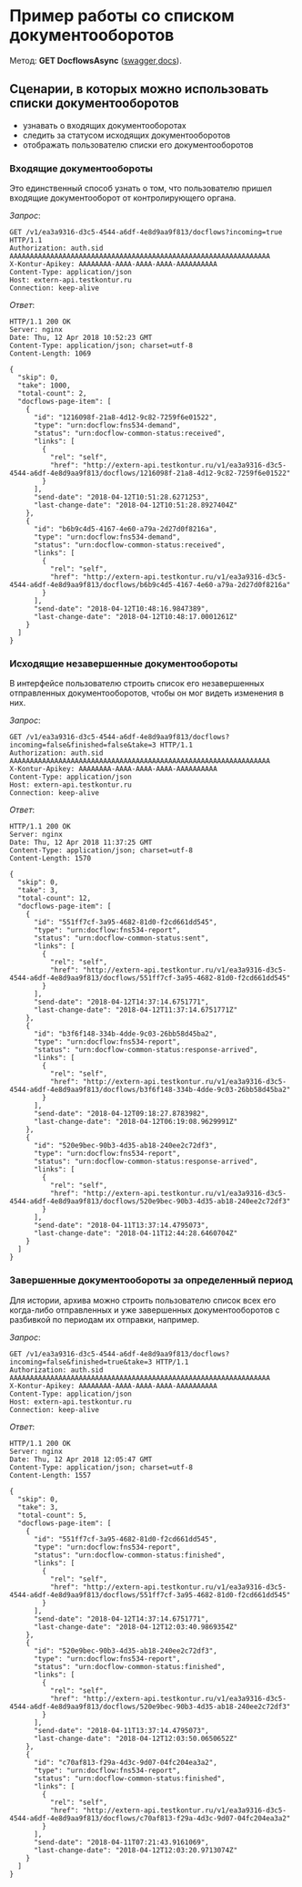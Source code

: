 # Пример работы со списком документооборотов

Метод: **GET DocflowsAsync** ([swagger](http://extern-api.testkontur.ru/swagger/ui/index#!/Docflows/Docflows_GetDocflowsAsync),[docs](/master/Работа%20с%20ДО.md#get-dcs)).

## Сценарии, в которых можно использовать списки документооборотов
* узнавать о входящих документооборотах
* следить за статусом исходящих документооборотов
* отображать пользователю списки его документооборотов

### Входящие документообороты
Это единственный способ узнать о том, что пользователю пришел входящие документооборот от контролирующего органа.

*Запрос*: 
```
GET /v1/ea3a9316-d3c5-4544-a6df-4e8d9aa9f813/docflows?incoming=true HTTP/1.1
Authorization: auth.sid AAAAAAAAAAAAAAAAAAAAAAAAAAAAAAAAAAAAAAAAAAAAAAAAAAAAAAAAAAAAAAAA
X-Kontur-Apikey: AAAAAAAA-AAAA-AAAA-AAAA-AAAAAAAAAA
Content-Type: application/json
Host: extern-api.testkontur.ru
Connection: keep-alive
```

*Ответ*:
```
HTTP/1.1 200 OK
Server: nginx
Date: Thu, 12 Apr 2018 10:52:23 GMT
Content-Type: application/json; charset=utf-8
Content-Length: 1069

{
  "skip": 0,
  "take": 1000,
  "total-count": 2,
  "docflows-page-item": [
    {
      "id": "1216098f-21a8-4d12-9c82-7259f6e01522",
      "type": "urn:docflow:fns534-demand",
      "status": "urn:docflow-common-status:received",
      "links": [
        {
          "rel": "self",
          "href": "http://extern-api.testkontur.ru/v1/ea3a9316-d3c5-4544-a6df-4e8d9aa9f813/docflows/1216098f-21a8-4d12-9c82-7259f6e01522"
        }
      ],
      "send-date": "2018-04-12T10:51:28.6271253",
      "last-change-date": "2018-04-12T10:51:28.8927404Z"
    },
    {
      "id": "b6b9c4d5-4167-4e60-a79a-2d27d0f8216a",
      "type": "urn:docflow:fns534-demand",
      "status": "urn:docflow-common-status:received",
      "links": [
        {
          "rel": "self",
          "href": "http://extern-api.testkontur.ru/v1/ea3a9316-d3c5-4544-a6df-4e8d9aa9f813/docflows/b6b9c4d5-4167-4e60-a79a-2d27d0f8216a"
        }
      ],
      "send-date": "2018-04-12T10:48:16.9847389",
      "last-change-date": "2018-04-12T10:48:17.0001261Z"
    }
  ]
}
```

### Исходящие незавершенные документообороты
В интерфейсе пользователю строить список его незавершенных отправленных документооборотов, чтобы он мог видеть изменения в них.

*Запрос*: 
```
GET /v1/ea3a9316-d3c5-4544-a6df-4e8d9aa9f813/docflows?incoming=false&finished=false&take=3 HTTP/1.1
Authorization: auth.sid AAAAAAAAAAAAAAAAAAAAAAAAAAAAAAAAAAAAAAAAAAAAAAAAAAAAAAAAAAAAAAAA
X-Kontur-Apikey: AAAAAAAA-AAAA-AAAA-AAAA-AAAAAAAAAA
Content-Type: application/json
Host: extern-api.testkontur.ru
Connection: keep-alive
```

*Ответ*:
```
HTTP/1.1 200 OK
Server: nginx
Date: Thu, 12 Apr 2018 11:37:25 GMT
Content-Type: application/json; charset=utf-8
Content-Length: 1570

{
  "skip": 0,
  "take": 3,
  "total-count": 12,
  "docflows-page-item": [
    {
      "id": "551ff7cf-3a95-4682-81d0-f2cd661dd545",
      "type": "urn:docflow:fns534-report",
      "status": "urn:docflow-common-status:sent",
      "links": [
        {
          "rel": "self",
          "href": "http://extern-api.testkontur.ru/v1/ea3a9316-d3c5-4544-a6df-4e8d9aa9f813/docflows/551ff7cf-3a95-4682-81d0-f2cd661dd545"
        }
      ],
      "send-date": "2018-04-12T14:37:14.6751771",
      "last-change-date": "2018-04-12T11:37:14.6751771Z"
    },
    {
      "id": "b3f6f148-334b-4dde-9c03-26bb58d45ba2",
      "type": "urn:docflow:fns534-report",
      "status": "urn:docflow-common-status:response-arrived",
      "links": [
        {
          "rel": "self",
          "href": "http://extern-api.testkontur.ru/v1/ea3a9316-d3c5-4544-a6df-4e8d9aa9f813/docflows/b3f6f148-334b-4dde-9c03-26bb58d45ba2"
        }
      ],
      "send-date": "2018-04-12T09:18:27.8783982",
      "last-change-date": "2018-04-12T06:19:08.9629991Z"
    },
    {
      "id": "520e9bec-90b3-4d35-ab18-240ee2c72df3",
      "type": "urn:docflow:fns534-report",
      "status": "urn:docflow-common-status:response-arrived",
      "links": [
        {
          "rel": "self",
          "href": "http://extern-api.testkontur.ru/v1/ea3a9316-d3c5-4544-a6df-4e8d9aa9f813/docflows/520e9bec-90b3-4d35-ab18-240ee2c72df3"
        }
      ],
      "send-date": "2018-04-11T13:37:14.4795073",
      "last-change-date": "2018-04-11T12:44:28.6460704Z"
    }
  ]
}
```

### Завершенные документообороты за определенный период
Для истории, архива можно строить пользователю список всех его когда-либо отправленных и уже завершенных документооборотов с разбивкой по периодам их отправки, например.

*Запрос*: 
```
GET /v1/ea3a9316-d3c5-4544-a6df-4e8d9aa9f813/docflows?incoming=false&finished=true&take=3 HTTP/1.1
Authorization: auth.sid AAAAAAAAAAAAAAAAAAAAAAAAAAAAAAAAAAAAAAAAAAAAAAAAAAAAAAAAAAAAAAAA
X-Kontur-Apikey: AAAAAAAA-AAAA-AAAA-AAAA-AAAAAAAAAA
Content-Type: application/json
Host: extern-api.testkontur.ru
Connection: keep-alive
```

*Ответ*:
```
HTTP/1.1 200 OK
Server: nginx
Date: Thu, 12 Apr 2018 12:05:47 GMT
Content-Type: application/json; charset=utf-8
Content-Length: 1557

{
  "skip": 0,
  "take": 3,
  "total-count": 5,
  "docflows-page-item": [
    {
      "id": "551ff7cf-3a95-4682-81d0-f2cd661dd545",
      "type": "urn:docflow:fns534-report",
      "status": "urn:docflow-common-status:finished",
      "links": [
        {
          "rel": "self",
          "href": "http://extern-api.testkontur.ru/v1/ea3a9316-d3c5-4544-a6df-4e8d9aa9f813/docflows/551ff7cf-3a95-4682-81d0-f2cd661dd545"
        }
      ],
      "send-date": "2018-04-12T14:37:14.6751771",
      "last-change-date": "2018-04-12T12:03:40.9869354Z"
    },
    {
      "id": "520e9bec-90b3-4d35-ab18-240ee2c72df3",
      "type": "urn:docflow:fns534-report",
      "status": "urn:docflow-common-status:finished",
      "links": [
        {
          "rel": "self",
          "href": "http://extern-api.testkontur.ru/v1/ea3a9316-d3c5-4544-a6df-4e8d9aa9f813/docflows/520e9bec-90b3-4d35-ab18-240ee2c72df3"
        }
      ],
      "send-date": "2018-04-11T13:37:14.4795073",
      "last-change-date": "2018-04-12T12:03:50.0650652Z"
    },
    {
      "id": "c70af813-f29a-4d3c-9d07-04fc204ea3a2",
      "type": "urn:docflow:fns534-report",
      "status": "urn:docflow-common-status:finished",
      "links": [
        {
          "rel": "self",
          "href": "http://extern-api.testkontur.ru/v1/ea3a9316-d3c5-4544-a6df-4e8d9aa9f813/docflows/c70af813-f29a-4d3c-9d07-04fc204ea3a2"
        }
      ],
      "send-date": "2018-04-11T07:21:43.9161069",
      "last-change-date": "2018-04-12T12:03:20.9713074Z"
    }
  ]
}
```
